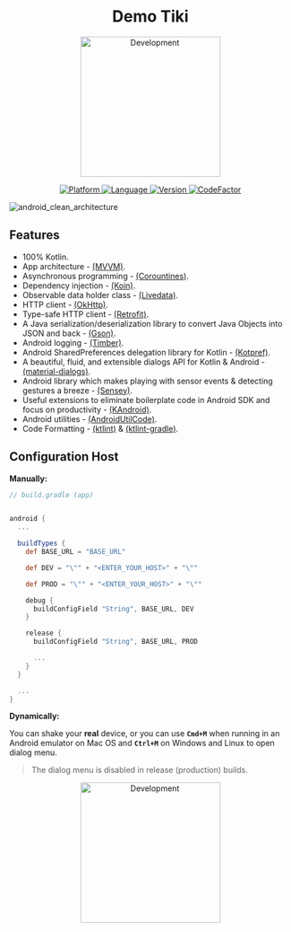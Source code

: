 <h1 align='center'>
    Demo Tiki
</h1>

<p align="center">
  <img src="https://raw.githubusercontent.com/htdangkhoa/tiki-android-home-test/master/art/demo_tiki.gif" width="250" alt="Development" />
</p>

<p align="center">
  <a href="https://img.shields.io/badge/Platform-Android%206.0-36da7e?logo=android&style=for-the-badge">
    <img src="https://img.shields.io/badge/Platform-Android%206.0-36da7e?logo=android&style=for-the-badge" alt="Platform" />
  </a>
  <a href="https://img.shields.io/badge/Kotlin-1.3.61-orange?logo=kotlin&style=for-the-badge">
    <img src="https://img.shields.io/badge/Kotlin-1.3.61-orange?logo=kotlin&style=for-the-badge" alt="Language" />
  </a>
  <a href="https://github.com/htdangkhoa/android-clean-architecture/releases">
    <img src="https://img.shields.io/github/v/release/htdangkhoa/android-clean-architecture?style=for-the-badge" alt="Version" />
  </a>
  <a href="https://www.codefactor.io/repository/github/htdangkhoa/android-clean-architecture">
    <img src="https://img.shields.io/codefactor/grade/github/htdangkhoa/android-clean-architecture?style=for-the-badge" alt="CodeFactor" />
	</a>
</p>

![android_clean_architecture](https://raw.githubusercontent.com/htdangkhoa/android-clean-architecture/master/art/android_clean_architecture.svg?sanitize=true)

## Features

- 100% Kotlin.
- App architecture - [(MVVM)](https://developer.android.com/jetpack/docs/guide).
- Asynchronous programming - [(Corountines)](https://kotlinlang.org/docs/reference/coroutines-overview.html).
- Dependency injection - [(Koin)](https://insert-koin.io/).
- Observable data holder class - [(Livedata)](https://developer.android.com/topic/libraries/architecture/livedata).
- HTTP client - [(OkHttp)](https://github.com/square/okhttp).
- Type-safe HTTP client - [(Retrofit)](https://github.com/square/retrofit).
- A Java serialization/deserialization library to convert Java Objects into JSON and back - [(Gson)](https://github.com/google/gson).
- Android logging - [(Timber)](https://github.com/JakeWharton/timber).
- Android SharedPreferences delegation library for Kotlin - [(Kotpref)](https://github.com/chibatching/Kotpref).
- A beautiful, fluid, and extensible dialogs API for Kotlin & Android - [(material-dialogs)](https://github.com/afollestad/material-dialogs).
- Android library which makes playing with sensor events & detecting gestures a breeze - [(Sensey)](https://github.com/nisrulz/sensey).
- Useful extensions to eliminate boilerplate code in Android SDK and focus on productivity - [(KAndroid)](https://github.com/pawegio/KAndroid).
- Android utilities - [(AndroidUtilCode)](https://github.com/Blankj/AndroidUtilCode).
- Code Formatting - [(ktlint)](https://github.com/pinterest/ktlint) & [(ktlint-gradle)](https://github.com/JLLeitschuh/ktlint-gradle).

## Configuration Host

**Manually:**

```gradle
// build.gradle (app)


android {
  ...

  buildTypes {
    def BASE_URL = "BASE_URL"

    def DEV = "\"" + "<ENTER_YOUR_HOST>" + "\""

    def PROD = "\"" + "<ENTER_YOUR_HOST>" + "\""

    debug {
      buildConfigField "String", BASE_URL, DEV
    }

    release {
      buildConfigField "String", BASE_URL, PROD

      ...
    }
  }

  ...
}
```

**Dynamically:**

You can shake your **real** device, or you can use **`Cmd+M`** when running in an Android emulator on Mac OS and **`Ctrl+M`** on Windows and Linux to open dialog menu.

> The dialog menu is disabled in release (production) builds.

<p align="center">
  <img src="https://raw.githubusercontent.com/htdangkhoa/android-clean-architecture/develop/art/development.gif" width="250" alt="Development" />
</p>
